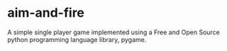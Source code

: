 # aim-and-fire
A simple single player game implemented using a Free and Open Source python programming language library, pygame.
